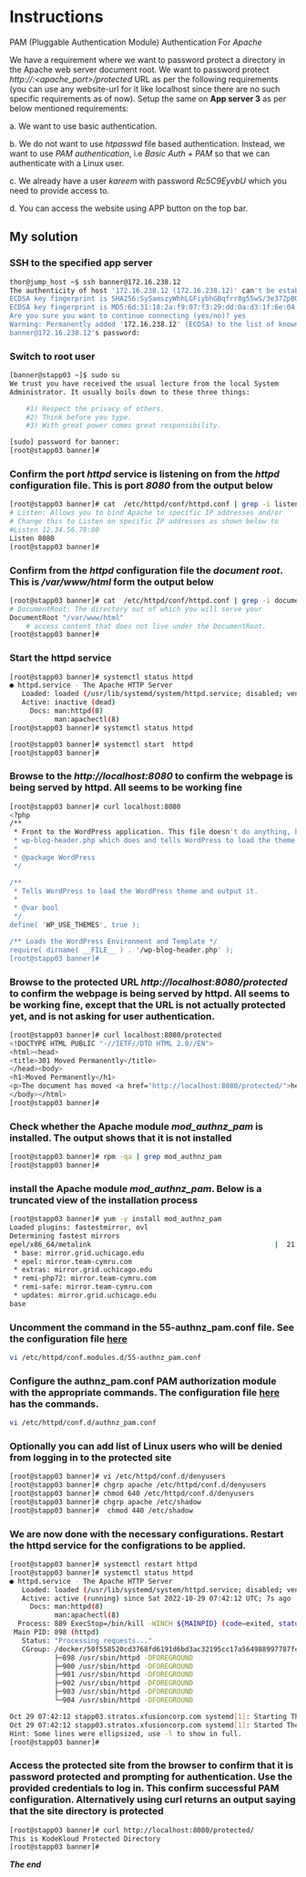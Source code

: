 
# Instructions

PAM (Pluggable Authentication Module) Authentication For *Apache*


We have a requirement where we want to password protect a directory in the Apache web server document root. We want to password protect *http://<website-url>:<apache_port>/protected* URL as per the following requirements (you can use any website-url for it like localhost since there are no such specific requirements as of now). Setup the same on **App server 3** as per below mentioned requirements:



a. We want to use basic authentication.

b. We do not want to use *htpasswd* file based authentication. Instead, we want to use *PAM authentication*, i.e *Basic Auth + PAM* so that we can authenticate with a Linux user.

c. We already have a user *kareem* with password *Rc5C9EyvbU* which you need to provide access to.

d. You can access the website using APP button on the top bar.

## My solution

### SSH to the specified app server
```bash
thor@jump_host ~$ ssh banner@172.16.238.12
The authenticity of host '172.16.238.12 (172.16.238.12)' can't be established.
ECDSA key fingerprint is SHA256:SySamszyWhhLGFiybhGBqfrr8g55wS/3e37ZpBOvICs.
ECDSA key fingerprint is MD5:6d:31:18:2a:f9:07:f3:29:dd:0a:d3:1f:6e:04:0a:db.
Are you sure you want to continue connecting (yes/no)? yes
Warning: Permanently added '172.16.238.12' (ECDSA) to the list of known hosts.
banner@172.16.238.12's password: 
```

### Switch to root user

```bash
[banner@stapp03 ~]$ sudo su
We trust you have received the usual lecture from the local System
Administrator. It usually boils down to these three things:

    #1) Respect the privacy of others.
    #2) Think before you type.
    #3) With great power comes great responsibility.

[sudo] password for banner: 
[root@stapp03 banner]# 
```

### Confirm the port *httpd* service is listening on from the *httpd* configuration file. This is port *8080* from the output below
```bash
[root@stapp03 banner]# cat  /etc/httpd/conf/httpd.conf | grep -i listen
# Listen: Allows you to bind Apache to specific IP addresses and/or
# Change this to Listen on specific IP addresses as shown below to 
#Listen 12.34.56.78:80
Listen 8080
[root@stapp03 banner]# 
```


### Confirm from the *httpd* configuration file the *document root*. This is */var/www/html* form the output below

```bash
[root@stapp03 banner]# cat  /etc/httpd/conf/httpd.conf | grep -i documentroot
# DocumentRoot: The directory out of which you will serve your
DocumentRoot "/var/www/html"
    # access content that does not live under the DocumentRoot.
[root@stapp03 banner]# 
```

### Start the httpd service

```bash
[root@stapp03 banner]# systemctl status httpd
● httpd.service - The Apache HTTP Server
   Loaded: loaded (/usr/lib/systemd/system/httpd.service; disabled; vendor preset: disabled)
   Active: inactive (dead)
     Docs: man:httpd(8)
           man:apachectl(8)
[root@stapp03 banner]# systemctl status httpd

[root@stapp03 banner]# systemctl start  httpd
[root@stapp03 banner]# 

```

### Browse to the *http://localhost:8080* to confirm the webpage is being served by httpd. All seems to be working fine
```bash
[root@stapp03 banner]# curl localhost:8080
<?php
/**
 * Front to the WordPress application. This file doesn't do anything, but loads
 * wp-blog-header.php which does and tells WordPress to load the theme.
 *
 * @package WordPress
 */

/**
 * Tells WordPress to load the WordPress theme and output it.
 *
 * @var bool
 */
define( 'WP_USE_THEMES', true );

/** Loads the WordPress Environment and Template */
require( dirname( __FILE__ ) . '/wp-blog-header.php' );
[root@stapp03 banner]#
```

### Browse to the protected URL *http://localhost:8080/protected* to confirm the webpage is being served by httpd. All seems to be working fine, except that the URL is not actually protected yet, and is not asking for user authentication.
```bash
[root@stapp03 banner]# curl localhost:8080/protected
<!DOCTYPE HTML PUBLIC "-//IETF//DTD HTML 2.0//EN">
<html><head>
<title>301 Moved Permanently</title>
</head><body>
<h1>Moved Permanently</h1>
<p>The document has moved <a href="http://localhost:8080/protected/">here</a>.</p>
</body></html>
[root@stapp03 banner]# 
```
### Check whether the Apache module *mod_authnz_pam* is installed. The output shows that it is not installed

```bash
[root@stapp03 banner]# rpm -qa | grep mod_authnz_pam
[root@stapp03 banner]# 
````

### install the Apache module *mod_authnz_pam*. Below is a truncated view of the installation process

```bash
[root@stapp03 banner]# yum -y install mod_authnz_pam
Loaded plugins: fastestmirror, ovl
Determining fastest mirrors
epel/x86_64/metalink                                             |  21 kB  00:00:00     
 * base: mirror.grid.uchicago.edu
 * epel: mirror.team-cymru.com
 * extras: mirror.grid.uchicago.edu
 * remi-php72: mirror.team-cymru.com
 * remi-safe: mirror.team-cymru.com
 * updates: mirror.grid.uchicago.edu
base 
```

### Uncomment the command in the 55-authnz_pam.conf file. See the configuration file [here](https://github.com/fred-juma/Kodekloud-System-Administrator/blob/main/KodeKloud%20System%20Administrator/05%20-%20PAM%20Authentication%20for%20apache/55-authnz_pam.conf) 
```bash
vi /etc/httpd/conf.modules.d/55-authnz_pam.conf
```

### Configure the authnz_pam.conf PAM authorization module with the appropriate commands. The configuration file [here](https://github.com/fred-juma/Kodekloud-System-Administrator/blob/main/KodeKloud%20System%20Administrator/05%20-%20PAM%20Authentication%20for%20apache/authnz_pam.conf) has the commands.

```bash
vi /etc/httpd/conf.d/authnz_pam.conf
```

### Optionally you can add list of Linux users who will be denied from logging in to the protected site

```bash
[root@stapp03 banner]# vi /etc/httpd/conf.d/denyusers
[root@stapp03 banner]# chgrp apache /etc/httpd/conf.d/denyusers
[root@stapp03 banner]# chmod 640 /etc/httpd/conf.d/denyusers
[root@stapp03 banner]# chgrp apache /etc/shadow
[root@stapp03 banner]#  chmod 440 /etc/shadow
```

### We are now done with the necessary configurations. Restart the httpd service for the configrations to be applied.

```bash
[root@stapp03 banner]# systemctl restart httpd
[root@stapp03 banner]# systemctl status httpd
● httpd.service - The Apache HTTP Server
   Loaded: loaded (/usr/lib/systemd/system/httpd.service; disabled; vendor preset: disabled)
   Active: active (running) since Sat 2022-10-29 07:42:12 UTC; 7s ago
     Docs: man:httpd(8)
           man:apachectl(8)
  Process: 889 ExecStop=/bin/kill -WINCH ${MAINPID} (code=exited, status=0/SUCCESS)
 Main PID: 898 (httpd)
   Status: "Processing requests..."
   CGroup: /docker/50f558520cd3768fd6191d6bd3ac32195cc17a564988997787fe7bca6c99d591/system.slice/httpd.service
           ├─898 /usr/sbin/httpd -DFOREGROUND
           ├─900 /usr/sbin/httpd -DFOREGROUND
           ├─901 /usr/sbin/httpd -DFOREGROUND
           ├─902 /usr/sbin/httpd -DFOREGROUND
           ├─903 /usr/sbin/httpd -DFOREGROUND
           └─904 /usr/sbin/httpd -DFOREGROUND

Oct 29 07:42:12 stapp03.stratos.xfusioncorp.com systemd[1]: Starting The Apache HTTP ...
Oct 29 07:42:12 stapp03.stratos.xfusioncorp.com systemd[1]: Started The Apache HTTP S...
Hint: Some lines were ellipsized, use -l to show in full.
[root@stapp03 banner]# 
```

### Access the protected site from the browser to confirm that it is password protected and prompting for authentication. Use the provided credentials to log in. This confirm successful PAM configuration. Alternatively using curl returns an output saying that the site directory is protected

```bash
[root@stapp03 banner]# curl http://localhost:8080/protected/
This is KodeKloud Protected Directory
[root@stapp03 banner]# 
```

***The end***





